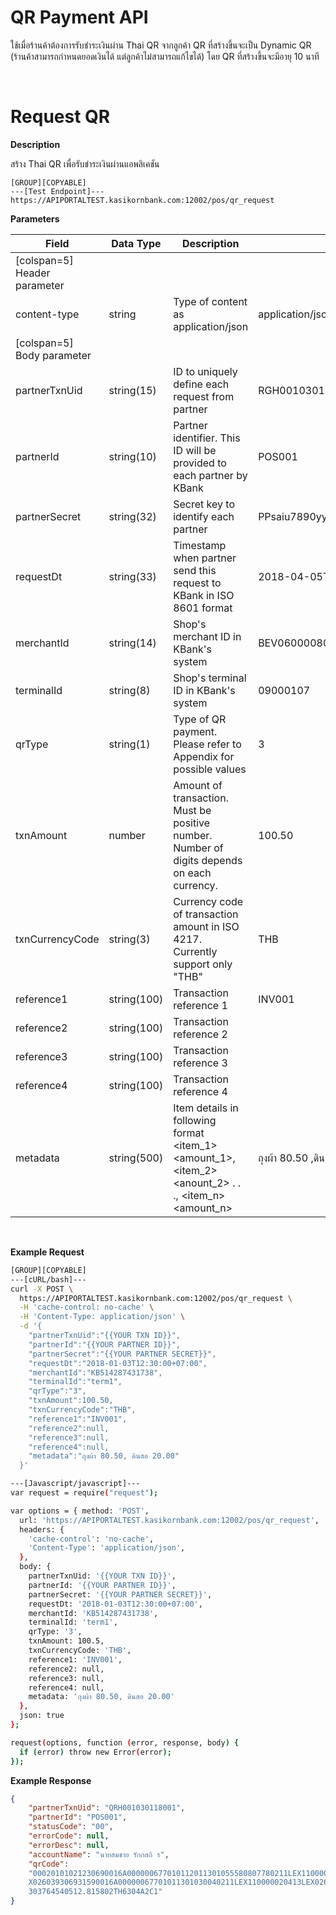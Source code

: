 # **QR Payment API**

ใช้เมื่อร้านค้าต้องการรับชำระเงินผ่าน Thai QR จากลูกค้า QR ที่สร้างขึ้นจะเป็น Dynamic QR (ร้านค้าสามารถกำหนดยอดเงินได้ แต่ลูกค้าไม่สามารถแก้ไขได้) โดย QR ที่สร้างขึ้นจะมีอายุ 10 นาที

<br />

# Request QR

**Description**

สร้าง Thai QR เพื่อรับชำระเงินผ่านแอพลิเคชัน

```
[GROUP][COPYABLE]
---[Test Endpoint]---
https://APIPORTALTEST.kasikornbank.com:12002/pos/qr_request
```

**Parameters**

| Field                        | Data Type   | Description                                                                                          | Example                          | Mandatory |
| ---------------------------- | ----------- | ---------------------------------------------------------------------------------------------------- | -------------------------------- | :-------: |
| [colspan=5] Header parameter |
| content-type                 | string      | Type of content as application/json                                                                  | application/json                 |     Y     |
| [colspan=5] Body parameter   |
| partnerTxnUid                | string(15)  | ID to uniquely define each request from partner                                                      | RGH001030118001                  |     Y     |
| partnerId                    | string(10)  | Partner identifier. This ID will be provided to each partner by KBank                                | POS001                           |     Y     |
| partnerSecret                | string(32)  | Secret key to identify each partner                                                                  | PPsaiu7890yyatcionmsp01ooYY46789 |     Y     |
| requestDt                    | string(33)  | Timestamp when partner send this request to KBank in ISO 8601 format                                 | 2018-04-05T12:30:00+07:00        |     Y     |
| merchantId                   | string(14)  | Shop's merchant ID in KBank's system                                                                 | BEV06000080200                   |     Y     |
| terminalId                   | string(8)   | Shop's terminal ID in KBank's system                                                                 | 09000107                         |     Y     |
| qrType                       | string(1)   | Type of QR payment. Please refer to Appendix for possible values                                     | 3                                |     Y     |
| txnAmount                    | number      | Amount of transaction. Must be positive number. Number of digits depends on each currency.           | 100.50                           |     Y     |
| txnCurrencyCode              | string(3)   | Currency code of transaction amount in ISO 4217. Currently support only "THB"                        | THB                              |     Y     |
| reference1                   | string(100) | Transaction reference 1                                                                              | INV001                           |     Y     |
| reference2                   | string(100) | Transaction reference 2                                                                              |                                  |     N     |
| reference3                   | string(100) | Transaction reference 3                                                                              |                                  |     N     |
| reference4                   | string(100) | Transaction reference 4                                                                              |                                  |     N     |
| metadata                     | string(500) | Item details in following format <item_1> <amount_1>, <item_2> <anount_2> . . ., <item_n> <amount_n> | ถุงผ้า 80.50 ,ดินสอ 20.00        |     N     |

<br />

**Example Request**

```bash
[GROUP][COPYABLE]
---[cURL/bash]---
curl -X POST \
  https://APIPORTALTEST.kasikornbank.com:12002/pos/qr_request \
  -H 'cache-control: no-cache' \
  -H 'Content-Type: application/json' \
  -d '{
    "partnerTxnUid":"{{YOUR TXN ID}}",
    "partnerId":"{{YOUR PARTNER ID}}",
    "partnerSecret":"{{YOUR PARTNER SECRET}}",
    "requestDt":"2018-01-03T12:30:00+07:00",
    "merchantId":"KB514287431738",
    "terminalId":"term1",
    "qrType":"3",
    "txnAmount":100.50,
    "txnCurrencyCode":"THB",
    "reference1":"INV001",
    "reference2":null,
    "reference3":null,
    "reference4":null,
    "metadata":"ถุงผ้า 80.50, ดินสอ 20.00"
  }'

---[Javascript/javascript]---
var request = require("request");

var options = { method: 'POST',
  url: 'https://APIPORTALTEST.kasikornbank.com:12002/pos/qr_request',
  headers: {
    'cache-control': 'no-cache',
    'Content-Type': 'application/json',
  },
  body: {
    partnerTxnUid: '{{YOUR TXN ID}}',
    partnerId: '{{YOUR PARTNER ID}}',
    partnerSecret: '{{YOUR PARTNER SECRET}}',
    requestDt: '2018-01-03T12:30:00+07:00',
    merchantId: 'KB514287431738',
    terminalId: 'term1',
    qrType: '3',
    txnAmount: 100.5,
    txnCurrencyCode: 'THB',
    reference1: 'INV001',
    reference2: null,
    reference3: null,
    reference4: null,
    metadata: 'ถุงผ้า 80.50, ดินสอ 20.00'
  },
  json: true
};

request(options, function (error, response, body) {
  if (error) throw new Error(error);
});
```

**Example Response**

```json
{
    "partnerTxnUid": "QRH001030118001",
    "partnerId": "POS001",
    "statusCode": "00",
    "errorCode": null,
    "errorDesc": null,
    "accountName": "นายสมชาย รักกสกิ ร",
    "qrCode":
    "00020101021230690016A000000677010112011301055580807780211LEX110000020313LE
    X026039306931590016A00000067701011301030040211LEX110000020413LEX02603930695
    303764540512.815802TH6304A2C1"
}
```
